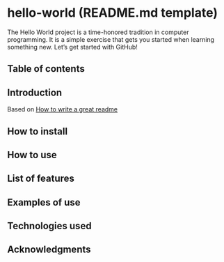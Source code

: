 # hello-world (README.md template)
The Hello World project is a time-honored tradition in computer programming. It is a simple exercise that gets you started when learning something new. Let’s get started with GitHub!

## Table of contents
## Introduction
Based on [How to write a great readme](https://x-team.com/blog/how-to-write-a-great-readme/)
## How to install
## How to use
## List of features
## Examples of use
## Technologies used
## Acknowledgments
